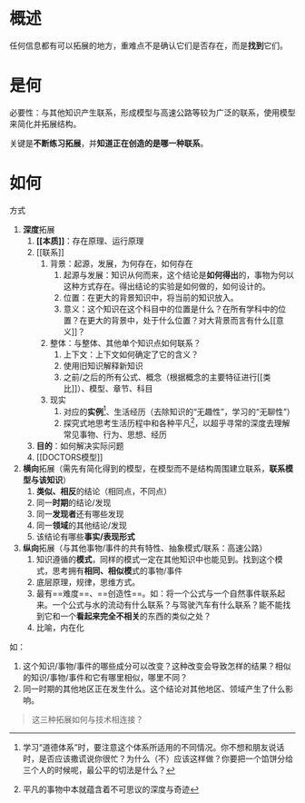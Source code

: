 # 概述
任何信息都有可以拓展的地方，重难点不是确认它们是否存在，而是**找到**它们。
# 是何

必要性：与其他知识产生联系，形成模型与高速公路等较为广泛的联系，使用模型来简化并拓展结构。

关键是**不断练习拓展**，并**知道正在创造的是哪一种联系**。
# 如何
方式
1. **深度**拓展
	1. **[[本质]]**：存在原理、运行原理
	2. [[联系]] 
		1. 背景：起源，发展，为何存在，如何存在
			1. 起源与发展：知识从何而来，这个结论是**如何得出**的，事物为何以这种方式存在。得出结论的实验是如何做的，如何设计的。
			2. 位置：在更大的背景知识中，将当前的知识放入。
			3. 意义：这个知识在这个科目中的位置是什么？在所有学科中的位置？在更大的背景中，处于什么位置？对大背景而言有什么[[意义]]？
		2. 整体：与整体、其他单个知识点如何联系？
			1. 上下文：上下文如何确定了它的含义？
			2. 使用旧知识解释新知识
			3. 之前/之后的所有公式、概念（根据概念的主要特征进行[[类比]]）、模型、章节、科目
		3. 现实
			1. 对应的**实例**[^1]、生活经历（去除知识的“无趣性”，学习的“无聊性”）
			2. 探究式地思考生活历程中和各种平凡[^2]，以超乎寻常的深度去理解常见事物、行为、思想、经历
	3. **目的**：如何解决实际问题
	4. [[DOCTORS模型]] 
2. **横向**拓展（需先有简化得到的模型，在模型而不是结构周围建立联系，**联系模型与该知识**）
	1. **类似、相反**的结论（相同点，不同点）
	2. 同一**时期**的结论/发现
	3. 同一**发现者**还有哪些发现
	4. 同一**领域**的其他结论/发现
	5. 该结论有哪些**事实/表现形式** 
3. **纵向**拓展（与其他事物/事件的共有特性、抽象模式/联系：高速公路）
	1. 知识遵循的**模式**，同样的模式一定在其他知识中也能见到。找到这个模式，思考拥有**相同、相似模**式的事物/事件
	2.  底层原理，规律，思维方式。
	3. 最有==难度==、==创造性==。如：将一个公式与一个自然事件联系起来。一个公式与水的流动有什么联系？与驾驶汽车有什么联系？能不能找到它和一个**看起来完全不相关**的东西的类似之处？
	4. 比喻，内在化

如：
1. 这个知识/事物/事件的哪些成分可以改变？这种改变会导致怎样的结果？相似的知识/事物/事件和它有哪里相似，哪里不同？
2. 同一时期的其他地区正在发生什么。这个结论对其他地区、领域产生了什么影响。

> 这三种拓展如何与技术相连接？

[^1]: 学习“道德体系”时，要注意这个体系所适用的不同情况。你不想和朋友说话时，是否应该撒谎说你很忙？为什么（不）应该这样做？你要把一个馅饼分给三个人的时候呢，最公平的切法是什么？
[^2]: 平凡的事物中本就蕴含着不可思议的深度与奇迹